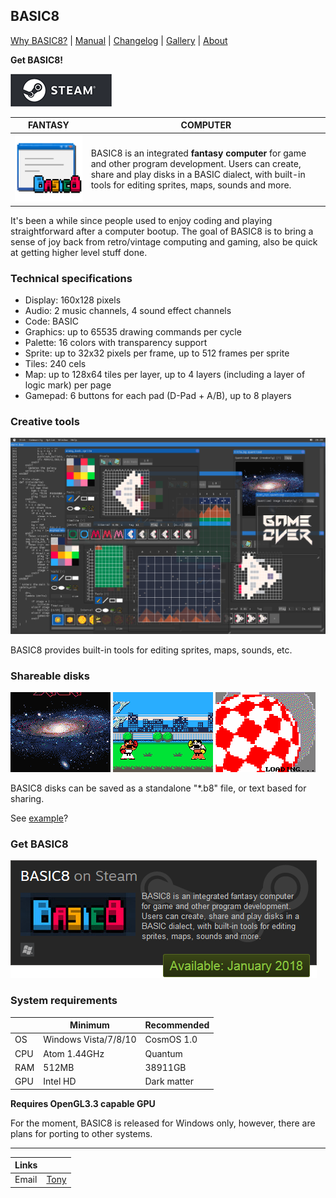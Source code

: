 <head>
<link rel="shortcut icon" type="image/x-icon" href="favicon.ico">
</head>

## BASIC8

[Why BASIC8?](https://paladin-t.github.io/b8/pages/why) | [Manual](https://paladin-t.github.io/b8/docs/manual) | [Changelog](https://paladin-t.github.io/b8/docs/changelog) |
[Gallery](https://paladin-t.github.io/b8/pages/gallery) |
[About](https://paladin-t.github.io/b8/pages/about)

**Get BASIC8!**

[![BASIC8 on Steam](pages/imgs/steam.png)](#get-basic8)

| FANTASY | COMPUTER |
|----|----|
| <img src="pages/imgs/app.png" width="256"> | BASIC8 is an integrated **fantasy computer** for game and other program development. Users can create, share and play disks in a BASIC dialect, with built-in tools for editing sprites, maps, sounds and more. |

It's been a while since people used to enjoy coding and playing straightforward after a computer bootup. The goal of BASIC8 is to bring a sense of joy back from retro/vintage computing and gaming, also be quick at getting higher level stuff done.

### Technical specifications

* Display: 160x128 pixels
* Audio: 2 music channels, 4 sound effect channels
* Code: BASIC
* Graphics: up to 65535 drawing commands per cycle
* Palette: 16 colors with transparency support
* Sprite: up to 32x32 pixels per frame, up to 512 frames per sprite
* Tiles: 240 cels
* Map: up to 128x64 tiles per layer, up to 4 layers (including a layer of logic mark) per page
* Gamepad: 6 buttons for each pad (D-Pad + A/B), up to 8 players

### Creative tools

![](pages/imgs/tools.png)

BASIC8 provides built-in tools for editing sprites, maps, sounds, etc.

### Shareable disks

![](pages/imgs/cosmos_saga.gif) ![](pages/imgs/infinity_fighter.gif) ![](pages/imgs/boing_ball.gif)

BASIC8 disks can be saved as a standalone "*.b8" file, or text based for sharing.

See [example](https://paladin-t.github.io/b8/examples/Cosmos%20Saga/)?

### Get BASIC8

[![BASIC8 on Steam](pages/imgs/on_steam.png)](http://store.steampowered.com/app/767240/BASIC8/)

### System requirements

| | Minimum | Recommended |
|----|----|----|
| OS | Windows Vista/7/8/10 | CosmOS 1.0 |
| CPU | Atom 1.44GHz | Quantum |
| RAM | 512MB | 38911GB |
| GPU | Intel HD | Dark matter |

**Requires OpenGL3.3 capable GPU**

For the moment, BASIC8 is released for Windows only, however, there are plans for porting to other systems.

<hr>

| Links | |
|----|----|
| Email | [Tony](mailto:hellotony521@qq.com) |
